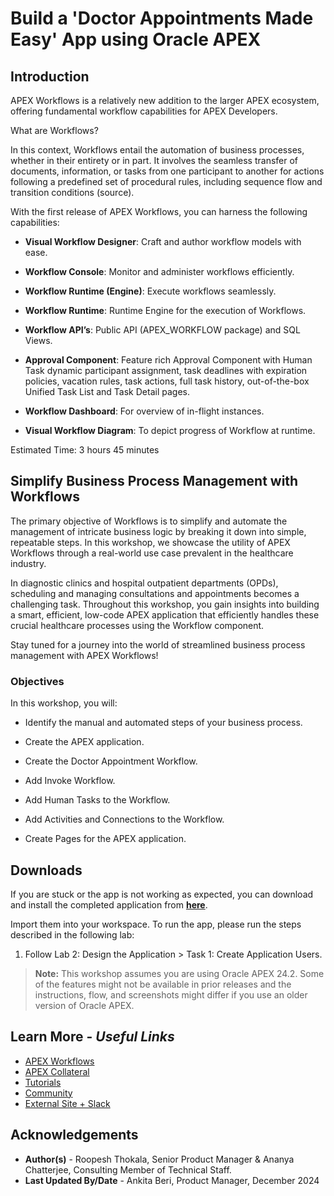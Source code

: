 # Build a 'Doctor Appointments Made Easy' App using Oracle APEX

## Introduction

APEX Workflows is a relatively new addition to the larger APEX ecosystem, offering fundamental workflow capabilities for APEX Developers.

What are Workflows?

In this context, Workflows entail the automation of business processes, whether in their entirety or in part. It involves the seamless transfer of documents, information, or tasks from one participant to another for actions following a predefined set of procedural rules, including sequence flow and transition conditions (source).

With the first release of APEX Workflows, you can harness the following capabilities:

- **Visual Workflow Designer**: Craft and author workflow models with ease.

- **Workflow Console**: Monitor and administer workflows efficiently.

- **Workflow Runtime (Engine)**: Execute workflows seamlessly.

- **Workflow Runtime**: Runtime Engine for the execution of Workflows.

- **Workflow API’s**: Public API (APEX_WORKFLOW package) and SQL Views.

- **Approval Component**: Feature rich Approval Component with Human Task dynamic participant assignment, task deadlines with expiration policies, vacation rules, task actions, full task history, out-of-the-box Unified Task List and Task Detail pages.

- **Workflow Dashboard**: For overview of in-flight instances.

- **Visual Workflow Diagram**: To depict progress of Workflow at runtime.

Estimated Time: 3 hours 45 minutes

## Simplify Business Process Management with Workflows

The primary objective of Workflows is to simplify and automate the management of intricate business logic by breaking it down into simple, repeatable steps. In this workshop, we showcase the utility of APEX Workflows through a real-world use case prevalent in the healthcare industry.

In diagnostic clinics and hospital outpatient departments (OPDs), scheduling and managing consultations and appointments becomes a challenging task. Throughout this workshop, you gain insights into building a smart, efficient, low-code APEX application that efficiently handles these crucial healthcare processes using the Workflow component.

Stay tuned for a journey into the world of streamlined business process management with APEX Workflows!

### Objectives

In this workshop, you will:

- Identify the manual and automated steps of your business process.

- Create the APEX application.

- Create the Doctor Appointment Workflow.

- Add Invoke Workflow.

- Add Human Tasks to the Workflow.

- Add Activities and Connections to the Workflow.

- Create Pages for the APEX application.

## Downloads

If you are stuck or the app is not working as expected, you can download and install the completed application from **[here](https://c4u04.objectstorage.us-ashburn-1.oci.customer-oci.com/p/EcTjWk2IuZPZeNnD_fYMcgUhdNDIDA6rt9gaFj_WZMiL7VvxPBNMY60837hu5hga/n/c4u04/b/livelabsfiles/o/labfiles%2Fapex-workflow-export.sql)**.

Import them into your workspace. To run the app, please run the steps described in the following lab:

1. Follow  Lab 2: Design the Application > Task 1: Create Application Users.

> **Note:** This workshop assumes you are using Oracle APEX 24.2. Some of the features might not be available in prior releases and the instructions, flow, and screenshots might differ if you use an older version of Oracle APEX.

## Learn More - *Useful Links*

- [APEX Workflows](https://docs.oracle.com/en/database/oracle/apex/23.2/htmdb/managing-workflows-and-tasks.html#GUID-C2149600-4A1C-4CC5-A149-DB5C6963A599)
- [APEX Collateral](https://www.oracle.com/database/technologies/appdev/apex/collateral.html)
- [Tutorials](https://apex.oracle.com/en/learn/tutorials)
- [Community](https://apex.oracle.com/community)
- [External Site + Slack](http://apex.world)

## Acknowledgements

- **Author(s)** - Roopesh Thokala, Senior Product Manager & Ananya Chatterjee, Consulting Member of Technical Staff.
- **Last Updated By/Date** - Ankita Beri, Product Manager, December 2024
